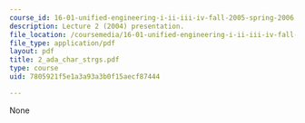 ```yaml
---
course_id: 16-01-unified-engineering-i-ii-iii-iv-fall-2005-spring-2006
description: Lecture 2 (2004) presentation.
file_location: /coursemedia/16-01-unified-engineering-i-ii-iii-iv-fall-2005-spring-2006/7805921f5e1a3a93a3b0f15aecf87444_2_ada_char_strgs.pdf
file_type: application/pdf
layout: pdf
title: 2_ada_char_strgs.pdf
type: course
uid: 7805921f5e1a3a93a3b0f15aecf87444

---
```

None